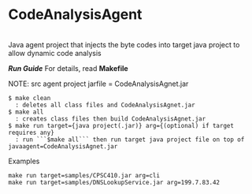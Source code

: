 <h1>CodeAnalysisAgent</h1>
<br>
Java agent project that injects the byte codes into target java project to allow dynamic code analysis

***Run Guide***
For details, read **Makefile**

NOTE: src agent project jarfile = CodeAnalysisAgnet.jar
```
$ make clean
  : deletes all class files and CodeAnalysisAgnet.jar
$ make all
  : creates class files then build CodeAnalysisAgnet.jar
$ make run target={java project(.jar)} arg={(optional) if target requires any}
  : run ```$make all``` then run target java project file on top of
javaagent=CodeAnalysisAgnet.jar
```

Examples
```
make run target=samples/CPSC410.jar arg=cli
make run target=samples/DNSLookupService.jar arg=199.7.83.42
```
